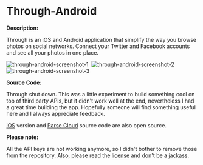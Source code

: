 Through-Android
===============

__Description:__  

Through is an iOS and Android application that simplify the way you browse photos on social networks. Connect your Twitter and Facebook accounts and see all your photos in one place.

![through-android-screenshot-1](https://dl.dropboxusercontent.com/u/12352209/GitHub/through-android-screenshot-1.png)&nbsp;
![through-android-screenshot-2](https://dl.dropboxusercontent.com/u/12352209/GitHub/through-android-screenshot-2.png)
![through-android-screenshot-3](https://dl.dropboxusercontent.com/u/12352209/GitHub/through-android-screenshot-3.png)

__Source Code:__  

Through shut down. This was a little experiment to build something cool on top of third party APIs, but it didn't work well at the end, nevertheless I had a great time building the app. Hopefully someone will find something useful here and I always appreciate feedback.  

[iOS](https://github.com/Ruenzuo/Through-iOS) version and [Parse Cloud](https://github.com/Ruenzuo/Through-Cloud-Code) source code are also open source.

__Please note:__

All the API keys are not working anymore, so I didn't bother to remove those from the repository. Also, please read the [license](https://github.com/Ruenzuo/Through-Android/blob/master/License) and don't be a jackass.
